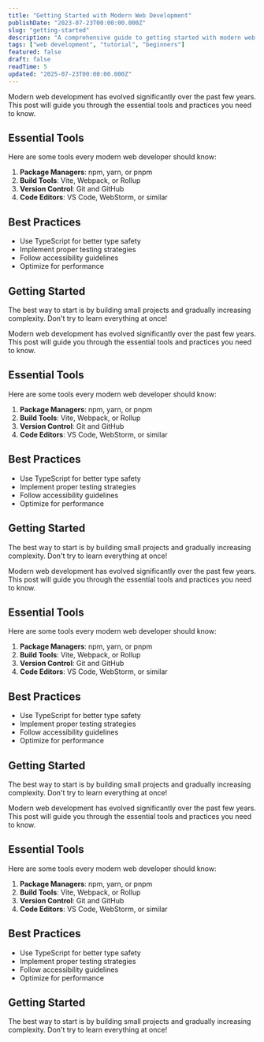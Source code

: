 ```yaml
---
title: "Getting Started with Modern Web Development"
publishDate: "2023-07-23T00:00:00.000Z"
slug: "getting-started"
description: "A comprehensive guide to getting started with modern web development tools and practices."
tags: ["web development", "tutorial", "beginners"]
featured: false
draft: false
readTime: 5
updated: "2025-07-23T00:00:00.000Z"
---
```


Modern web development has evolved significantly over the past few years. This post will guide you through the essential tools and practices you need to know.

## Essential Tools

Here are some tools every modern web developer should know:

1. **Package Managers**: npm, yarn, or pnpm
2. **Build Tools**: Vite, Webpack, or Rollup
3. **Version Control**: Git and GitHub
4. **Code Editors**: VS Code, WebStorm, or similar

## Best Practices

- Use TypeScript for better type safety
- Implement proper testing strategies
- Follow accessibility guidelines
- Optimize for performance

## Getting Started

The best way to start is by building small projects and gradually increasing complexity. Don't try to learn everything at once!

Modern web development has evolved significantly over the past few years. This post will guide you through the essential tools and practices you need to know.

## Essential Tools

Here are some tools every modern web developer should know:

1. **Package Managers**: npm, yarn, or pnpm
2. **Build Tools**: Vite, Webpack, or Rollup
3. **Version Control**: Git and GitHub
4. **Code Editors**: VS Code, WebStorm, or similar

## Best Practices

- Use TypeScript for better type safety
- Implement proper testing strategies
- Follow accessibility guidelines
- Optimize for performance

## Getting Started

The best way to start is by building small projects and gradually increasing complexity. Don't try to learn everything at once!

Modern web development has evolved significantly over the past few years. This post will guide you through the essential tools and practices you need to know.

## Essential Tools

Here are some tools every modern web developer should know:

1. **Package Managers**: npm, yarn, or pnpm
2. **Build Tools**: Vite, Webpack, or Rollup
3. **Version Control**: Git and GitHub
4. **Code Editors**: VS Code, WebStorm, or similar

## Best Practices

- Use TypeScript for better type safety
- Implement proper testing strategies
- Follow accessibility guidelines
- Optimize for performance

## Getting Started

The best way to start is by building small projects and gradually increasing complexity. Don't try to learn everything at once!

Modern web development has evolved significantly over the past few years. This post will guide you through the essential tools and practices you need to know.

## Essential Tools

Here are some tools every modern web developer should know:

1. **Package Managers**: npm, yarn, or pnpm
2. **Build Tools**: Vite, Webpack, or Rollup
3. **Version Control**: Git and GitHub
4. **Code Editors**: VS Code, WebStorm, or similar

## Best Practices

- Use TypeScript for better type safety
- Implement proper testing strategies
- Follow accessibility guidelines
- Optimize for performance

## Getting Started

The best way to start is by building small projects and gradually increasing complexity. Don't try to learn everything at once!